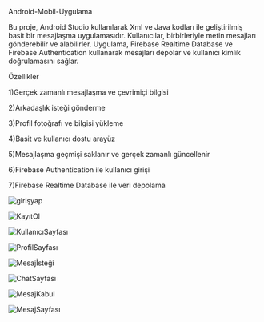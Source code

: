Android-Mobil-Uygulama

Bu proje, Android Studio kullanılarak Xml ve Java kodları ile geliştirilmiş basit bir mesajlaşma uygulamasıdır. Kullanıcılar, birbirleriyle metin mesajları gönderebilir ve alabilirler. Uygulama, Firebase Realtime Database ve Firebase Authentication kullanarak mesajları depolar ve kullanıcı kimlik doğrulamasını sağlar. 

Özellikler

1)Gerçek zamanlı mesajlaşma ve çevrimiçi bilgisi

2)Arkadaşlık isteği gönderme

3)Profil fotoğrafı ve bilgisi yükleme

4)Basit ve kullanıcı dostu arayüz

5)Mesajlaşma geçmişi saklanır ve gerçek zamanlı güncellenir

6)Firebase Authentication ile kullanıcı girişi

7)Firebase Realtime Database ile veri depolama

![girişyap](https://github.com/user-attachments/assets/4aac8e3a-ba27-425a-ba15-14857137084e)

![KayıtOl](https://github.com/user-attachments/assets/81ba9c3b-ee4c-4796-ac72-0f1b56f7845c)

![KullanıcıSayfası](https://github.com/user-attachments/assets/f144a078-324d-45c6-8102-34ad90d36803)

![ProfilSayfası](https://github.com/user-attachments/assets/c4bbe8fe-fca0-4bc4-a926-be98c0257096)

![Mesajİsteği](https://github.com/user-attachments/assets/3a661087-9ff6-4b45-8cdf-bba5fa08dd30)

![ChatSayfası](https://github.com/user-attachments/assets/ba96dcfd-59c2-4d87-816f-d34dd237a39f)

![MesajKabul](https://github.com/user-attachments/assets/3db4319d-7b33-4cc6-9ca8-823b39f5d9db)

![MesajSayfası](https://github.com/user-attachments/assets/155bb77b-73a0-4ff9-81fe-82cb16f02bfc)

